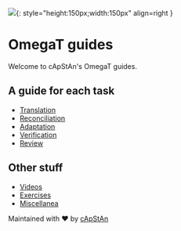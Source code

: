 <!-- # Contents -->

![](https://s3.amazonaws.com/media-p.slid.es/uploads/1129410/images/9336786/omt3d_256_2.png){: style="height:150px;width:150px" align=right }

# OmegaT guides

Welcome to cApStAn's OmegaT guides.

## A guide for each task

- [Translation](translation/index.md)
- [Reconciliation](reconciliation/index.md)
- [Adaptation](adaptation/index.md)
- [Verification](verification/index.md)
- [Review](review/index.md)

## Other stuff

- [Videos](misc/videos.md)
- [Exercises](exercises/index.md)
- [Miscellanea](misc/index.md)

<!-- @todo add the rest of misc articles -->

<!-- + [Quick walkthrough (reconciliation)](sp-guides/tec-cb-ome-wlk-thr.md) -->
<!-- + [Tags](misc/tags) -->

<!--
# Translation
+ [Translation (one page)](tec-cb-ome-tra.md)
+ [Translation (navigation)](translation/index.md)

# Reconciliation
+ [Reconciliation (one page)](tec-cb-ome-rec.md) -->
<!-- + [Reconciliation (navigation)](reconciliation/.md) -->

<!--
*👍*{ .thumb-up } **Recommended**

*👎*{ .thumb-down } **Not recommended**
-->

<!-- same as :fontawesome-regular-thumbs-down:
	:octicons-heart-fill-24:{ .heart }
-->

Maintained with ❤ by [cApStAn](https://www.capstan.be)